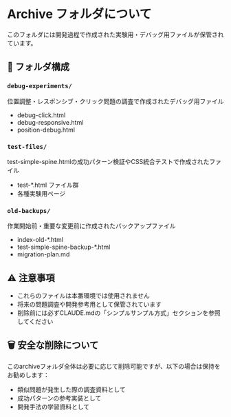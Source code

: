 # Archive フォルダについて

このフォルダには開発過程で作成された実験用・デバッグ用ファイルが保管されています。

## 📁 フォルダ構成

### `debug-experiments/`
位置調整・レスポンシブ・クリック問題の調査で作成されたデバッグ用ファイル
- debug-click.html
- debug-responsive.html  
- position-debug.html

### `test-files/`
test-simple-spine.htmlの成功パターン検証やCSS統合テストで作成されたファイル
- test-*.html ファイル群
- 各種実験用ページ

### `old-backups/`
作業開始前・重要な変更前に作成されたバックアップファイル
- index-old-*.html
- test-simple-spine-backup-*.html
- migration-plan.md

## ⚠️ 注意事項

- これらのファイルは本番環境では使用されません
- 将来の問題調査や開発参考用として保管されています
- 削除前には必ずCLAUDE.mdの「シンプルサンプル方式」セクションを参照してください

## 🗑️ 安全な削除について

このarchiveフォルダ全体は必要に応じて削除可能ですが、以下の場合は保持をお勧めします：
- 類似問題が発生した際の調査資料として
- 成功パターンの参考実装として
- 開発手法の学習資料として